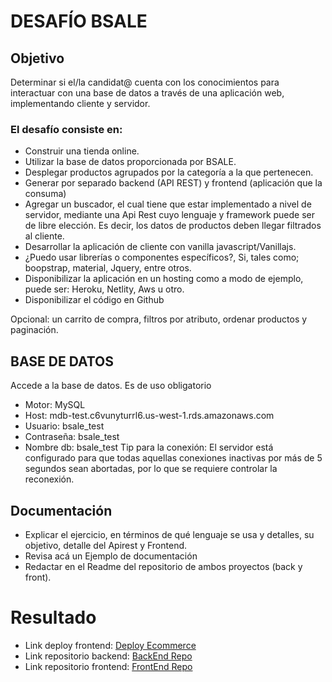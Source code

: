 # DESAFÍO BSALE

## Objetivo

Determinar si el/la candidat@ cuenta con los conocimientos para interactuar con una base de datos a través de una aplicación web, implementando cliente y servidor.

### El desafío consiste en:

- Construir una tienda online.
- Utilizar la base de datos proporcionada por BSALE.
- Desplegar productos agrupados por la categoría a la que pertenecen.
- Generar por separado backend (API REST) y frontend (aplicación que la consuma)
- Agregar un buscador, el cual tiene que estar implementado a nivel de servidor, mediante una Api Rest cuyo lenguaje y framework puede ser de libre elección. Es decir, los datos de productos deben llegar filtrados al cliente.
- Desarrollar la aplicación de cliente con vanilla javascript/Vanillajs.
- ¿Puedo usar librerías o componentes específicos?, Si, tales como; boopstrap, material, Jquery, entre otros.
- Disponibilizar la aplicación en un hosting como a modo de ejemplo, puede ser: Heroku, Netlity, Aws u otro.
- Disponibilizar el código en Github

Opcional: un carrito de compra, filtros por atributo, ordenar productos y paginación.

## BASE DE DATOS

Accede a la base de datos. Es de uso obligatorio

- Motor: MySQL
- Host: mdb-test.c6vunyturrl6.us-west-1.rds.amazonaws.com
- Usuario: bsale_test
- Contraseña: bsale_test
- Nombre db: bsale_test
  Tip para la conexión: El servidor está configurado para que todas aquellas conexiones inactivas por más de 5 segundos sean abortadas, por lo que se requiere controlar la reconexión.

## Documentación

- Explicar el ejercicio, en términos de qué lenguaje se usa y detalles, su objetivo, detalle del Apirest y Frontend.
- Revisa acá un Ejemplo de documentación
- Redactar en el Readme del repositorio de ambos proyectos (back y front).

# Resultado

- Link deploy frontend: [Deploy Ecommerce](https://bsale-ecommerce-ajn.netlify.app/)
- Link repositorio backend: [BackEnd Repo](https://github.com/AndresNazzari/bsale-ecommerce/tree/master/server)
- Link repositorio frontend: [FrontEnd Repo](https://github.com/AndresNazzari/bsale-ecommerce/tree/master/client)
